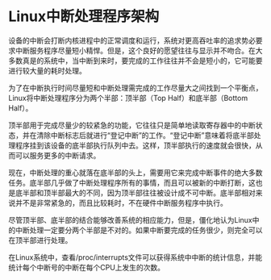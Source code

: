 # Linux中断处理程序架构
设备的中断会打断内核进程中的正常调度和运行，系统对更高吞吐率的追求势必要求中断服务程序尽量短小精悍。但是，这个良好的愿望往往与显示并不吻合。在大多数真是的系统中，当中断到来时，要完成的工作往往并不会是短小的，它可能要进行较大量的耗时处理。

为了在中断执行时间尽量短和中断处理需完成的工作尽量大之间找到一个平衡点，Linux将中断处理程序分为两个半部：顶半部（Top Half）和底半部（Bottom Half）。

顶半部用于完成尽量少的较紧急的功能，它往往只是简单地读取寄存器中的中断状态，并在清除中断标志后就进行“登记中断”的工作。“登记中断”意味着将底半部处理程序挂到该设备的底半部执行队列中去。这样，顶半部执行的速度就会很快，从而可以服务更多的中断请求。

现在，中断处理的重心就落在底半部的头上，需要用它来完成中断事件的绝大多数任务。底半部几乎做了中断处理程序所有的事情，而且可以被新的中断打断，这也是底半部和顶半部最大的不同，因为顶半部往往被设计成不可中断。底半部相对来说并不是非常紧急的，而且比较耗时，不在硬件中断服务程序中执行。

尽管顶半部、底半部的结合能够改善系统的相应能力，但是，僵化地认为Linux中的中断处理一定要分两个半部是不对的。如果中断要完成的任务很少，则完全可以在顶半部进行处理。

在Linux系统中，查看/proc/interrupts文件可以获得系统中中断的统计信息，并能统计每个中断号的中断在每个CPU上发生的次数。


